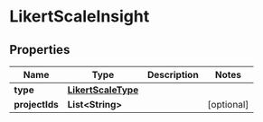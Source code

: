 
# LikertScaleInsight

## Properties
Name | Type | Description | Notes
------------ | ------------- | ------------- | -------------
**type** | [**LikertScaleType**](LikertScaleType.md) |  | 
**projectIds** | **List&lt;String&gt;** |  |  [optional]



